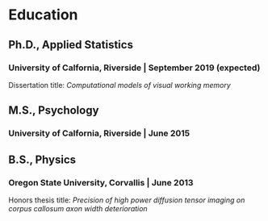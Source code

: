 # Education

## Ph.D., Applied Statistics
### University of Calfornia, Riverside | September 2019 (expected)
Dissertation title: *Computational models of visual working memory*

## M.S., Psychology
### University of Calfornia, Riverside | June 2015

## B.S., Physics
### Oregon State University, Corvallis | June 2013
Honors thesis title: *Precision of high power diffusion tensor imaging on corpus callosum axon width deterioration*
